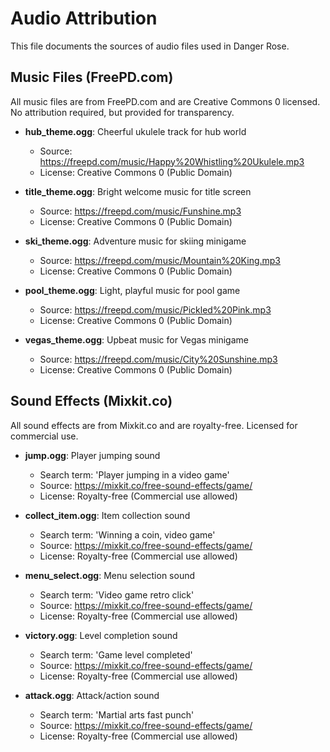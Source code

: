 # Audio Attribution

This file documents the sources of audio files used in Danger Rose.

## Music Files (FreePD.com)

All music files are from FreePD.com and are Creative Commons 0 licensed.
No attribution required, but provided for transparency.

- **hub_theme.ogg**: Cheerful ukulele track for hub world
  - Source: https://freepd.com/music/Happy%20Whistling%20Ukulele.mp3
  - License: Creative Commons 0 (Public Domain)

- **title_theme.ogg**: Bright welcome music for title screen
  - Source: https://freepd.com/music/Funshine.mp3
  - License: Creative Commons 0 (Public Domain)

- **ski_theme.ogg**: Adventure music for skiing minigame
  - Source: https://freepd.com/music/Mountain%20King.mp3
  - License: Creative Commons 0 (Public Domain)

- **pool_theme.ogg**: Light, playful music for pool game
  - Source: https://freepd.com/music/Pickled%20Pink.mp3
  - License: Creative Commons 0 (Public Domain)

- **vegas_theme.ogg**: Upbeat music for Vegas minigame
  - Source: https://freepd.com/music/City%20Sunshine.mp3
  - License: Creative Commons 0 (Public Domain)

## Sound Effects (Mixkit.co)

All sound effects are from Mixkit.co and are royalty-free.
Licensed for commercial use.

- **jump.ogg**: Player jumping sound
  - Search term: 'Player jumping in a video game'
  - Source: https://mixkit.co/free-sound-effects/game/
  - License: Royalty-free (Commercial use allowed)

- **collect_item.ogg**: Item collection sound
  - Search term: 'Winning a coin, video game'
  - Source: https://mixkit.co/free-sound-effects/game/
  - License: Royalty-free (Commercial use allowed)

- **menu_select.ogg**: Menu selection sound
  - Search term: 'Video game retro click'
  - Source: https://mixkit.co/free-sound-effects/game/
  - License: Royalty-free (Commercial use allowed)

- **victory.ogg**: Level completion sound
  - Search term: 'Game level completed'
  - Source: https://mixkit.co/free-sound-effects/game/
  - License: Royalty-free (Commercial use allowed)

- **attack.ogg**: Attack/action sound
  - Search term: 'Martial arts fast punch'
  - Source: https://mixkit.co/free-sound-effects/game/
  - License: Royalty-free (Commercial use allowed)
